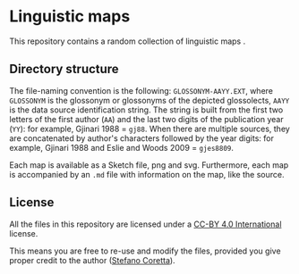 # Linguistic maps

This repository contains a random collection of linguistic maps .

## Directory structure

The file-naming convention is the following: `GLOSSONYM-AAYY.EXT`, where `GLOSSONYM` is the glossonym or glossonyms of the depicted glossolects, `AAYY` is the data source identification string. The string is built from the first two letters of the first author (`AA`) and the last two digits of the publication year (`YY`): for example, Gjinari 1988 = `gj88`. When there are multiple sources, they are concatenated by author's characters followed by the year digits: for example, Gjinari 1988 and Eslie and Woods 2009 = `gjes8809`.

Each map is available as a Sketch file, png and svg. Furthermore, each map is accompanied by an `.md` file with information on the map, like the source.

## License

All the files in this repository are licensed under a [CC-BY 4.0 International](https://creativecommons.org/licenses/by/4.0/) license.

This means you are free to re-use and modify the files, provided you give proper credit to the author ([Stefano Coretta](https://stefanocoretta.github.io)).
